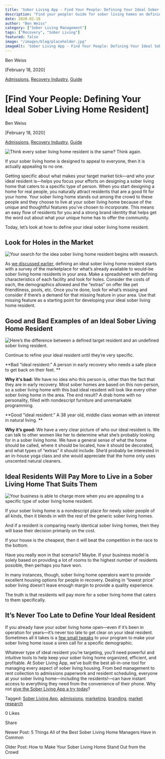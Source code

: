```yaml
---
title: 'Sober Living App - Find Your People: Defining Your Ideal Sober Living Home Resident'
description: "Find your people! Guide for sober living homes on defining your ideal resident profile for better admissions, culture & program fit."
date: 2020-02-18
author: "Ben Weiss"
category: ["Sober Living Management"]
tags: ["Recovery", "Sober Living"]
featured: false
image: "/images/blog/placeholder.jpg"
imageAlt: 'Sober Living App - Find Your People: Defining Your Ideal Sober Living Home Resident'
---
```


Ben Weiss

[February 18, 2020]

[Admissions](/sober-living-app-blog/category/Admissions), [Recovery Industry](/sober-living-app-blog/category/Recovery+Industry), [Guide](/sober-living-app-blog/category/Guide)

#  [Find Your People: Defining Your Ideal Sober Living Home Resident]

Ben Weiss

[February 18, 2020]

[Admissions](/sober-living-app-blog/category/Admissions), [Recovery Industry](/sober-living-app-blog/category/Recovery+Industry), [Guide](/sober-living-app-blog/category/Guide)

![Think every sober living home resident is the same? Think again.](/images/blog/find-your-people-defining-your-ideal-sober-living-home-resident/feet.png)

If your sober living home is designed to appeal to everyone, then it is actually appealing to no one.

Getting specific about what makes your target market tick—and who your ideal resident is—helps you focus your efforts on designing a sober living home that caters to a specific type of person. When you start designing a home for real people, you naturally attract residents that are a good fit for your home. Your sober living home stands out among the crowd to these people and they choose to live at your sober living home because of the unique and thoughtful features you’ve chosen to incorporate. This means an easy flow of residents for you and a strong brand identity that helps get the word out about what your unique home has to offer the community. 

Today, let’s look at how to define your ideal sober living home resident.

## Look for Holes in the Market 

![Your search for the idea sober living home resident begins with research.](/images/blog/find-your-people-defining-your-ideal-sober-living-home-resident/binoculars.png)

As [we discussed earlier](https://soberlivingapp.com/sober-living-app-blog/2020/2/4/how-to-make-your-sober-living-home-stand-out-from-the-crowd), defining an ideal sober living home resident starts with a survey of the marketplace for what’s already available to would-be sober living home residents in your area. Make a spreadsheet with defining characteristics of each facility and look for holes. Consider the costs of each, the demographics allowed and the “extras” on offer like pet friendliness, pools, etc. Once you’re done, look for what’s missing and consider if there’s a demand for that missing feature in your area. Use that missing feature as a starting point for developing your ideal sober living home resident.

## Good and Bad Examples of an Ideal Sober Living Home Resident

![Here’s the difference between a defined target resident and an undefined sober living resident.](/images/blog/find-your-people-defining-your-ideal-sober-living-home-resident/good_and_bad.png)

Continue to refine your ideal resident until they’re very specific.

**Bad “ideal resident:” A person in early recovery who needs a safe place to get back on their feet.    **

**Why it's bad:** We have no idea who this person is, other than the fact that they are in early recovery. Most sober homes are based on this non-person, so a sober living home with this bad ideal resident will look like every other sober living home in the area. The end result? A drab home with no personality, filled with nondescript furniture and unremarkable programming. 

**Good “ideal resident:” A 38 year old, middle class woman with an interest in natural living.  **

**Why it’s good:** We have a very clear picture of who our ideal resident is. We can talk to other women like her to determine what she’s probably looking for in a sober living home. We have a general sense of what the home should be called, where it should be located, how it should be decorated, and what types of “extras” it should include. She’d probably be interested in an in-house yoga class and she would appreciate that the home only uses unscented natural cleaners. 

## Ideal Residents Will Pay More to Live in a Sober Living Home That Suits Them 

![Your business is able to charge more when you are appealing to a specific type of sober living home resident.](/images/blog/find-your-people-defining-your-ideal-sober-living-home-resident/wallet.png)

If your sober living home is a nondescript place for newly sober people of all kinds, then it blends in with the rest of the generic sober living homes. 

And if a resident is comparing nearly identical sober living homes, then they will base their decision primarily on the cost. 

If your house is the cheapest, then it will beat the competition in the race to the bottom. 

Have you really won in that scenario? Maybe. If your business model is solely  based on providing a lot of rooms to the highest number of residents possible, then perhaps you have won. 

In many instances, though, sober living home operators want to provide excellent housing options for people in recovery. Dealing in “lowest price” sober living doesn’t leave enough margin to provide a quality experience. 

The truth is that residents will pay more for a sober living home that caters to them specifically. 

## It’s Never Too Late to Define Your Ideal Resident

If you already have your sober living home open—even if it’s been in operation for years—it’s never too late to get clear on your ideal resident. Sometimes all it takes is a [few small tweaks](https://soberlivingapp.com/sober-living-app-blog/2019/12/31/5-new-years-resolutions-for-optimizing-your-sober-living-homenbsp) to your program to make your sober living home issue a siren call for a specific demographic. 

Whatever type of ideal resident you’re targeting, you’ll need powerful and intuitive tools to help keep your sober living home organized, efficient, and profitable. At Sober Living App, we’ve built the best all-in-one tool for managing every aspect of sober living housing. From bed management to rent collection to admissions paperwork and resident scheduling, everyone at your sober living home—including the residents!—can have instant access to everything they need from the convenience of their phone. Why not [give the Sober Living App a try today](https://behavehealth.com/get-started)? 

Tagged: [Sober Living App](/sober-living-app-blog/tag/Sober+Living+App), [admissions](/sober-living-app-blog/tag/admissions), [marketing](/sober-living-app-blog/tag/marketing), [branding](/sober-living-app-blog/tag/branding), [market research](/sober-living-app-blog/tag/market+research)

0 Likes

Share

Newer Post: 5 Things All of the Best Sober Living Home Managers Have in Common

Older Post: How to Make Your Sober Living Home Stand Out from the Crowd